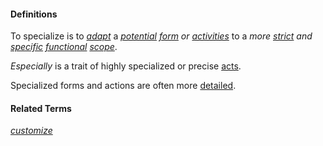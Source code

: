 #### Definitions

To specialize is to *[adapt](https://github.com/gcassel/Modular-Organization-Terminology/blob/master/terms/adapt.md)* a *[potential](https://github.com/gcassel/Modular-Organization-Terminology/blob/master/terms/potential.md) [form](https://github.com/gcassel/Modular-Organization-Terminology/blob/master/terms/form.md) or [activities](https://github.com/gcassel/Modular-Organization-Terminology/blob/master/terms/activity.md)* to a *more [strict](https://github.com/gcassel/Modular-Organization-Terminology/blob/master/terms/strict.md) and [specific](https://github.com/gcassel/Modular-Organization-Terminology/blob/master/terms/specific.md) [functional](https://github.com/gcassel/Modular-Organization-Terminology/blob/master/terms/function.md) [scope](https://github.com/gcassel/Modular-Organization-Terminology/blob/master/terms/scope.md)*.

*Especially* is a trait of highly specialized or precise [acts](https://github.com/gcassel/Modular-Organization-Terminology/blob/master/terms/act.md).

Specialized forms and actions are often more [detailed](https://github.com/gcassel/Modular-Organization-Terminology/blob/master/terms/detail.md).

#### Related Terms

*[customize](https://github.com/gcassel/Modular-Organization-Terminology/blob/master/terms/customize.md)*
